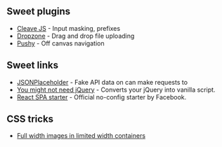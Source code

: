 ## Sweet plugins

- [Cleave JS](https://github.com/nosir/cleave.js) - Input masking, prefixes
- [Dropzone](http://www.dropzonejs.com/) - Drag and drop file uploading
- [Pushy](https://github.com/christophery/pushy) - Off canvas navigation

## Sweet links
- [JSONPlaceholder](http://jsonplaceholder.typicode.com/) - Fake API data on can make requests to
- [You might not need jQuery](http://youmightnotneedjquery.com/) - Converts your jQuery into vanilla script.
- [React SPA starter](https://facebook.github.io/react/blog/2016/07/22/create-apps-with-no-configuration.html) - Official no-config starter by Facebook.

## CSS tricks
- [Full width images in limited width containers](https://css-tricks.com/full-width-containers-limited-width-parents/?utm_source=html5weekly&utm_medium=email)

